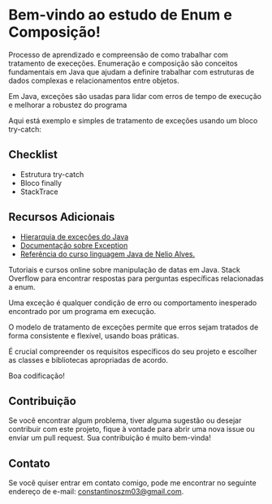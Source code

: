 # Bem-vindo ao estudo de Enum e Composição!

Processo de aprendizado e compreensão de como trabalhar com tratamento de execeções.
Enumeração e composição são conceitos fundamentais em Java que ajudam a definire
trabalhar com estruturas de dados complexas e relacionamentos entre objetos.

Em Java, exceções são usadas para lidar com erros de tempo
de execução e melhorar a robustez do programa 

Aqui está exemplo e  simples de tratamento de exceções usando um bloco try-catch:

## Checklist

- Estrutura try-catch
- Bloco finally
- StackTrace

## Recursos Adicionais

- [Hierarquia de exceções do Java](https://docs.oracle.com/javase/10/docs/api/java/lang/package-tree.html)
- [Documentação sobre Exception](https://docs.oracle.com/javase/10/docs/api/java/lang/Exception.html)
- [Referência do curso linguagem Java de Nelio Alves.](https://devsuperior.com.br/)

Tutoriais e cursos online sobre manipulação de datas em Java.
Stack Overflow para encontrar respostas para perguntas específicas relacionadas a enum.

Uma exceção é qualquer condição de erro ou comportamento  inesperado encontrado por um
programa em execução.

O modelo de tratamento de exceções permite que erros sejam  tratados de forma consistente
e flexível, usando boas práticas.

É crucial compreender os requisitos específicos do seu projeto e escolher as classes e bibliotecas apropriadas de acordo.

Boa codificação!

## Contribuição

Se você encontrar algum problema, tiver alguma sugestão ou desejar contribuir com este projeto, fique à vontade para abrir uma nova issue ou enviar um pull request. Sua contribuição é muito bem-vinda!

## Contato

Se você quiser entrar em contato comigo, pode me encontrar no seguinte endereço de e-mail: [constantinoszm03@gmail.com](mailto:constantinosszm03@gmail.com).